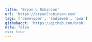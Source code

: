 ```yaml
---
title: 'Bryan L Robinson'
url: 'https://bryanlrobinson.com'
tags: ['developer', 'indieweb', 'pwa']
githubacct: 'https://github.com/brob'
nsfw: false
rss: true
---
```

